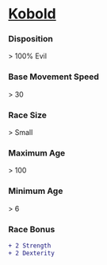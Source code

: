 <script>const page = "raceTypes"</script>
# **[Kobold](https://www.dndbeyond.com/races/kobold)**
### **Disposition**
\> 100% Evil
### **Base Movement Speed**
\> 30
### **Race Size**
\> Small
### **Maximum Age**
\> 100
### **Minimum Age**
\> 6
### **Race Bonus**
```diff
+ 2 Strength
+ 2 Dexterity
```
